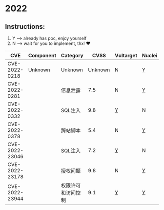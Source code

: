 # 2022

## Instructions:

1. Y --> already has poc, enjoy yourself
2. N --> wait for you to implement, thx! :heart:

| CVE | Component | Category | CVSS | Vultarget | Nuclei | Xray | pocsuite2 | pocsuite3 | goby | oneliner | others |
|-----|-----------|----------|------|-----------|--------|------|-----------|-----------|------|----------|-------|
| CVE-2022-0218 | Unknown | Unknown | Unknown | N | [Y](CVE-2022-0218/poc/nuclei/) | N | N | N | N | N | N |
| CVE-2022-0281 |  | 信息泄露 | 7.5 | N | [Y](CVE-2022-0281/poc/nuclei/) | N | N | N | N | N | N |
| CVE-2022-0332 |  | SQL注入 | 9.8 | [Y](CVE-2022-0332/vultarget/) | N | N | N | N | N | N | N |
| CVE-2022-0378 |  | 跨站脚本 | 5.4 | N | [Y](CVE-2022-0378/poc/nuclei/) | N | N | N | N | N | N |
| CVE-2022-23046 |  | SQL注入 | 7.2 | [Y](CVE-2022-23046/vultarget/) | N | N | N | N | N | N | [Y](CVE-2022-23046/poc/others/) |
| CVE-2022-23178 |  | 授权问题 | 9.8 | N | [Y](CVE-2022-23178/poc/nuclei/) | N | N | N | N | N | [Y](CVE-2022-23178/poc/others/) |
| CVE-2022-23944 |  | 权限许可和访问控制 | 9.1 | [Y](CVE-2022-23944/vultarget/) | [Y](CVE-2022-23944/poc/nuclei/) | N | N | N | N | N | N |
